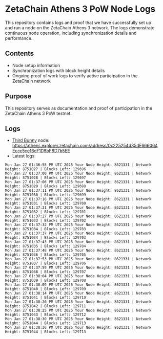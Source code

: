 # ZetaChain Athens 3 PoW Node Logs
This repository contains logs and proof that we have successfully set up and run a node on the ZetaChain Athens 3 network. The logs demonstrate continuous node operation, including synchronization details and performance.

## Contents
- Node setup information
- Synchronization logs with block height details
- Ongoing proof of work logs to verify active participation in the ZetaChain network

## Purpose
This repository serves as documentation and proof of participation in the ZetaChain Athens 3 PoW testnet.

## Logs

- [Third Bunny](https://thirdbunny.xyz/) node: https://athens.explorer.zetachain.com/address/0x225254d35dE666064Eccc5ce16eF1D8bF8D7b5EE
- Latest logs:
```
Mon Jan 27 01:36:55 PM UTC 2025 Your Node Height: 8621331 | Network Height: 8751027 | Blocks Left: 129696
Mon Jan 27 01:37:00 PM UTC 2025 Your Node Height: 8621331 | Network Height: 8751028 | Blocks Left: 129697
Mon Jan 27 01:37:06 PM UTC 2025 Your Node Height: 8621331 | Network Height: 8751029 | Blocks Left: 129698
Mon Jan 27 01:37:11 PM UTC 2025 Your Node Height: 8621331 | Network Height: 8751030 | Blocks Left: 129699
Mon Jan 27 01:37:16 PM UTC 2025 Your Node Height: 8621331 | Network Height: 8751031 | Blocks Left: 129700
Mon Jan 27 01:37:21 PM UTC 2025 Your Node Height: 8621331 | Network Height: 8751032 | Blocks Left: 129701
Mon Jan 27 01:37:27 PM UTC 2025 Your Node Height: 8621331 | Network Height: 8751033 | Blocks Left: 129702
Mon Jan 27 01:37:32 PM UTC 2025 Your Node Height: 8621331 | Network Height: 8751034 | Blocks Left: 129703
Mon Jan 27 01:37:37 PM UTC 2025 Your Node Height: 8621331 | Network Height: 8751034 | Blocks Left: 129703
Mon Jan 27 01:37:43 PM UTC 2025 Your Node Height: 8621331 | Network Height: 8751035 | Blocks Left: 129704
Mon Jan 27 01:37:48 PM UTC 2025 Your Node Height: 8621331 | Network Height: 8751036 | Blocks Left: 129705
Mon Jan 27 01:37:53 PM UTC 2025 Your Node Height: 8621331 | Network Height: 8751037 | Blocks Left: 129706
Mon Jan 27 01:37:59 PM UTC 2025 Your Node Height: 8621331 | Network Height: 8751038 | Blocks Left: 129707
Mon Jan 27 01:38:04 PM UTC 2025 Your Node Height: 8621331 | Network Height: 8751039 | Blocks Left: 129708
Mon Jan 27 01:38:09 PM UTC 2025 Your Node Height: 8621331 | Network Height: 8751040 | Blocks Left: 129709
Mon Jan 27 01:38:14 PM UTC 2025 Your Node Height: 8621331 | Network Height: 8751041 | Blocks Left: 129710
Mon Jan 27 01:38:20 PM UTC 2025 Your Node Height: 8621331 | Network Height: 8751042 | Blocks Left: 129711
Mon Jan 27 01:38:25 PM UTC 2025 Your Node Height: 8621331 | Network Height: 8751043 | Blocks Left: 129712
Mon Jan 27 01:38:30 PM UTC 2025 Your Node Height: 8621331 | Network Height: 8751044 | Blocks Left: 129713
Mon Jan 27 01:38:36 PM UTC 2025 Your Node Height: 8621331 | Network Height: 8751044 | Blocks Left: 129713
```
